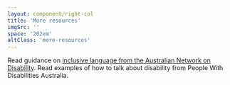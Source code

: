 ```yaml
---
layout: component/right-col
title: 'More resources'
imgSrc: ''
space: '202em'
altClass: 'more-resources'
---
```


Read guidance on [inclusive language from the Australian Network on Disability](#). Read examples of how to talk about disability from People With Disabilities Australia.

